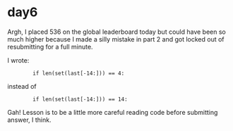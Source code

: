 # day6

Argh, I placed 536 on the global leaderboard today but could have been so much higher because I made a silly mistake in part 2 and got locked out of resubmitting for a full minute.

I wrote:
```
        if len(set(last[-14:])) == 4:
```
instead of 
```
        if len(set(last[-14:])) == 14:
```

Gah! Lesson is to be a little more careful reading code before submitting answer, I think.

